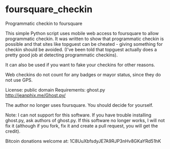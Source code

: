 foursquare_checkin
==================

Programmatic checkin to foursquare

This simple Python script uses mobile web access to foursquare to allow programmatic checkin. It was written
to show that programmatic checkin is possible and that sites like topguest can be cheated - giving something
for checkin should be avoided. (I've been told that topguest actually does a pretty good job at detecting
programmatic checkins).

It can also be used if you want to fake your checkins for other reasons.

Web checkins do not count for any badges or mayor status, since they do not use GPS.

License: public domain
Requirements: ghost.py http://jeanphix.me/Ghost.py/

The author no longer uses foursquare. You should decide for yourself.

Note: I can not support for this software. If you have trouble installing ghost.py, ask authors
of ghost.py. If this software no longer works, I will not fix it (although if you fork, fix it and create a
pull request, you will get the credit).

Bitcoin donations welcome at: 1C8UuXbfsdyJE7A9RJP3nHv8GKaYRd51hK
